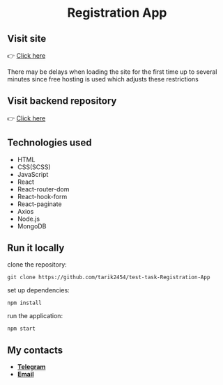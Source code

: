 # <div align="center">Registration App</div>

## Visit site

👉&nbsp;<a href="https://test-task-registration-app.vercel.app/" target="_blank">Click here</a>

There may be delays when loading the site for the first time up to several minutes since free hosting is used which adjusts these restrictions

## Visit backend repository

👉&nbsp;<a href="https://github.com/tarik2454/backend-test-task-Registration-App" target="_blank">Click here</a>

## Technologies used

- HTML
- CSS(SCSS)
- JavaScript
- React
- React-router-dom
- React-hook-form
- React-paginate
- Axios
- Node.js
- MongoDB

## Run it locally

clone the repository:

```
git clone https://github.com/tarik2454/test-task-Registration-App
```

set up dependencies:

```
npm install
```

run the application:

```
npm start
```

## My contacts

- **<a href="https://t.me/tarik_2454" target="_blank">Telegram</a>**
- **<a href="tarik2454@gmail.com" target="_blank">Email</a>**
